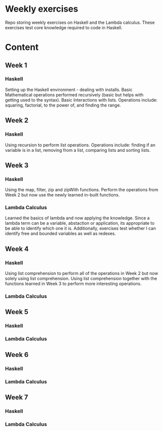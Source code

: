 # Weekly exercises
Repo storing weekly exercises on Haskell and the Lambda calculus. These exercises test core knowledge required to code in Haskell.

# Content
## Week 1
### Haskell
Setting up the Haskell environment - dealing with installs.
Basic Mathematical operations performed recursively (basic but helps with getting used to the syntax). Basic Interactions with lists.
Operations include: squaring, factorial, to the power of, and finding the range.

## Week 2
### Haskell
Using recursion to perform list operations.
Operations include: finding if an variable is in a list, removing from a list, comparing lists and sorting lists.

## Week 3
### Haskell
Using the map, filter, zip and zipWith functions. Perform the operations from Week 2 but now use the newly learned in-built functions.
### Lambda Calculus
Learned the basics of lambda and now applying the knowledge. Since a lambda term can be a variable, abstaction or application, its appropriate to be able to identify which one it is. Additionally, exercises test whether I can identify free and bounded variables as well as redexes.


## Week 4
### Haskell
Using list comprehension to perform all of the operations in Week 2 but now solely using list comprehension. 
Using list comprehension together with the functions learned in Week 3 to perform more interesting operations.
### Lambda Calculus

## Week 5
### Haskell
### Lambda Calculus

## Week 6
### Haskell
### Lambda Calculus

## Week 7
### Haskell
### Lambda Calculus
